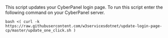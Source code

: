 This script updates your CyberPanel login page. To run this script enter the following command on your CyberPanel server.

```bash <( curl -k https://raw.githubusercontent.com/w3servicesdotnet/update-login-page-cp/master/update_one_click.sh )```
